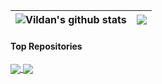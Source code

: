  
|  <img align="center" src="https://github-readme-stats-sigma-five.vercel.app/api?username=vildanbina&show_icons=true&include_all_commits=true&theme=buefy&hide_border=true" alt="Vildan's github stats" /> |  <img align="center" src="https://github-readme-stats-sigma-five.vercel.app/api/top-langs/?username=vildanbina&layout=compact&theme=buefy&hide_border=true" /> |
| ------------- | ------------- |


#### Top Repositories


<a href="https://github.com/vildanbina/livewire-wizard">
  <img align="center" src="https://github-readme-stats-sigma-five.vercel.app/api/pin/?username=vildanbina&repo=livewire-wizard&theme=buefy" />
</a>

<a href="https://github.com/vildanbina/livewire-tabs">
  <img align="center" src="https://github-readme-stats-sigma-five.vercel.app/api/pin/?username=vildanbina&repo=livewire-tabs&theme=buefy" />
</a>
